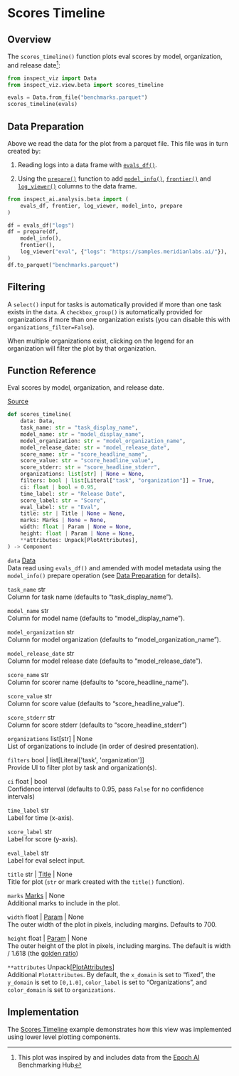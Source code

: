 # Scores Timeline


## Overview

The `scores_timeline()` function plots eval scores by model,
organization, and release date[^1]:

``` python
from inspect_viz import Data
from inspect_viz.view.beta import scores_timeline

evals = Data.from_file("benchmarks.parquet")
scores_timeline(evals)
```

## Data Preparation

Above we read the data for the plot from a parquet file. This file was
in turn created by:

1.  Reading logs into a data frame with
    [`evals_df()`](https://inspect.aisi.org.uk/reference/inspect_ai.analysis.html#evals_df).

2.  Using the
    [`prepare()`](https://inspect.aisi.org.uk/reference/inspect_ai.analysis.html#prepare)
    function to add
    [`model_info()`](https://inspect.aisi.org.uk/reference/inspect_ai.analysis.html#model_info),
    [`frontier()`](https://inspect.aisi.org.uk/reference/inspect_ai.analysis.html#frontier)
    and
    [`log_viewer()`](https://inspect.aisi.org.uk/reference/inspect_ai.analysis.html#model_info)
    columns to the data frame.

``` python
from inspect_ai.analysis.beta import (
    evals_df, frontier, log_viewer, model_into, prepare
)

df = evals_df("logs")
df = prepare(df, 
    model_info(),
    frontier(),
    log_viewer("eval", {"logs": "https://samples.meridianlabs.ai/"}),
)
df.to_parquet("benchmarks.parquet")
```

## Filtering

A `select()` input for tasks is automatically provided if more than one
task exists in the `data`. A `checkbox_group()` is automatically
provided for organizations if more than one organization exists (you can
disable this with `organizations_filter=False`).

When multiple organizations exist, clicking on the legend for an
organization will filter the plot by that organization.

## Function Reference

Eval scores by model, organization, and release date.

[Source](https://github.com/meridianlabs-ai/inspect_viz/blob/5f8862d2d1480ad43623482c450a1dcbce2bbdf5/src/inspect_viz/view/beta/_scores_timeline.py#L21)

``` python
def scores_timeline(
    data: Data,
    task_name: str = "task_display_name",
    model_name: str = "model_display_name",
    model_organization: str = "model_organization_name",
    model_release_date: str = "model_release_date",
    score_name: str = "score_headline_name",
    score_value: str = "score_headline_value",
    score_stderr: str = "score_headline_stderr",
    organizations: list[str] | None = None,
    filters: bool | list[Literal["task", "organization"]] = True,
    ci: float | bool = 0.95,
    time_label: str = "Release Date",
    score_label: str = "Score",
    eval_label: str = "Eval",
    title: str | Title | None = None,
    marks: Marks | None = None,
    width: float | Param | None = None,
    height: float | Param | None = None,
    **attributes: Unpack[PlotAttributes],
) -> Component
```

`data` [Data](reference/inspect_viz.qmd#data)  
Data read using `evals_df()` and amended with model metadata using the
`model_info()` prepare operation (see [Data
Preparation](https://inspect.aisi.org.uk/dataframe.html#data-preparation)
for details).

`task_name` str  
Column for task name (defaults to “task_display_name”).

`model_name` str  
Column for model name (defaults to “model_display_name”).

`model_organization` str  
Column for model organization (defaults to “model_organization_name”).

`model_release_date` str  
Column for model release date (defaults to “model_release_date”).

`score_name` str  
Column for scorer name (defaults to “score_headline_name”).

`score_value` str  
Column for score value (defaults to “score_headline_value”).

`score_stderr` str  
Column for score stderr (defaults to “score_headline_stderr”)

`organizations` list\[str\] \| None  
List of organizations to include (in order of desired presentation).

`filters` bool \| list\[Literal\['task', 'organization'\]\]  
Provide UI to filter plot by task and organization(s).

`ci` float \| bool  
Confidence interval (defaults to 0.95, pass `False` for no confidence
intervals)

`time_label` str  
Label for time (x-axis).

`score_label` str  
Label for score (y-axis).

`eval_label` str  
Label for eval select input.

`title` str \| [Title](reference/inspect_viz.mark.qmd#title) \| None  
Title for plot (`str` or mark created with the `title()` function).

`marks` [Marks](reference/inspect_viz.mark.qmd#marks) \| None  
Additional marks to include in the plot.

`width` float \| [Param](reference/inspect_viz.qmd#param) \| None  
The outer width of the plot in pixels, including margins. Defaults to
700.

`height` float \| [Param](reference/inspect_viz.qmd#param) \| None  
The outer height of the plot in pixels, including margins. The default
is width / 1.618 (the [golden
ratio](https://en.wikipedia.org/wiki/Golden_ratio))

`**attributes` Unpack\[[PlotAttributes](reference/inspect_viz.plot.qmd#plotattributes)\]  
Additional `PlotAttributes`. By default, the `x_domain` is set to
“fixed”, the `y_domain` is set to `[0,1.0]`, `color_label` is set to
“Organizations”, and `color_domain` is set to `organizations`.

## Implementation

The [Scores Timeline](examples/inspect/scores-timeline/index.qmd)
example demonstrates how this view was implemented using lower level
plotting components.

[^1]: This plot was inspired by and includes data from the [Epoch
    AI](https://epoch.ai/data/ai-benchmarking-dashboard) Benchmarking
    Hub
